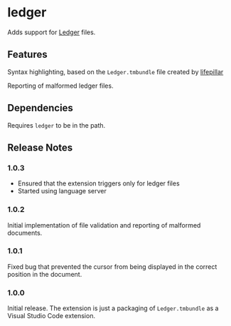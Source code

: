 # ledger
Adds support for [Ledger](http://www.ledger-cli.org) files.

## Features
Syntax highlighting, based on the `Ledger.tmbundle` file created by [lifepillar](https://github.com/lifepillar/Ledger.tmbundle)

Reporting of malformed ledger files.

## Dependencies
Requires `ledger` to be in the path.

## Release Notes
### 1.0.3
 * Ensured that the extension triggers only for ledger files
 * Started using language server
### 1.0.2
Initial implementation of file validation and reporting of malformed documents.
### 1.0.1
Fixed bug that prevented the cursor from being displayed in the correct position in the document.
### 1.0.0
Initial release. The extension is just a packaging of `Ledger.tmbundle` as a Visual Studio Code extension.
